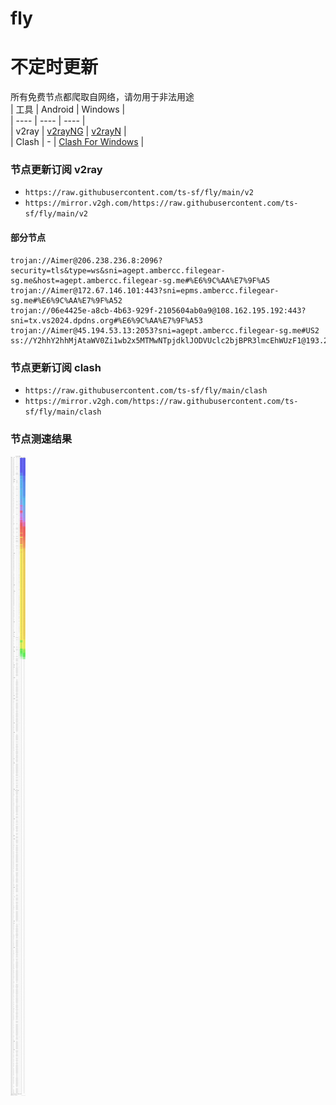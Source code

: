 # fly
# 不定时更新
所有免费节点都爬取自网络，请勿用于非法用途  
|  工具  | Android  | Windows  |  
|  ----  | ----   | ----  |  
| v2ray  | [v2rayNG](https://github.com/2dust/v2rayNG/releases) | [v2rayN](https://github.com/2dust/v2rayN/releases) |  
| Clash  | - | [Clash For Windows](https://github.com/2dust/clashN/releases) | 
  
### 节点更新订阅  v2ray
- `https://raw.githubusercontent.com/ts-sf/fly/main/v2`  
- `https://mirror.v2gh.com/https://raw.githubusercontent.com/ts-sf/fly/main/v2`  

#### 部分节点  
``` 
trojan://Aimer@206.238.236.8:2096?security=tls&type=ws&sni=agept.ambercc.filegear-sg.me&host=agept.ambercc.filegear-sg.me#%E6%9C%AA%E7%9F%A5
trojan://Aimer@172.67.146.101:443?sni=epms.ambercc.filegear-sg.me#%E6%9C%AA%E7%9F%A52
trojan://06e4425e-a8cb-4b63-929f-2105604ab0a9@108.162.195.192:443?sni=tx.vs2024.dpdns.org#%E6%9C%AA%E7%9F%A53
trojan://Aimer@45.194.53.13:2053?sni=agept.ambercc.filegear-sg.me#US2
ss://Y2hhY2hhMjAtaWV0Zi1wb2x5MTMwNTpjdklJODVUclc2bjBPR3lmcEhWUzF1@193.29.139.227:8080#%E6%9C%AA%E7%9F%A54%202.1MB%2Fs
```
### 节点更新订阅  clash
- `https://raw.githubusercontent.com/ts-sf/fly/main/clash`  
- `https://mirror.v2gh.com/https://raw.githubusercontent.com/ts-sf/fly/main/clash`  

### 节点测速结果
![image](traffic.png)
